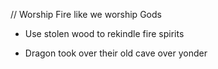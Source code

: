 

// Worship Fire like we worship Gods
- Use stolen wood to rekindle fire spirits



* Dragon took over their old cave over yonder